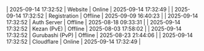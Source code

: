 | 2025-09-14 17:32:52 | Website | Online | 2025-09-14 17:32:49 |
| 2025-09-14 17:32:52 | Registration | Offline | 2025-09-09 16:40:23 |
| 2025-09-14 17:32:52 | Auth Server | Offline | 2025-08-18 09:33:31 |
| 2025-09-14 17:32:52 | Kezan (PvE) | Offline | 2025-08-03 17:58:02 |
| 2025-09-14 17:32:52 | Gurubashi (PvP) | Offline | 2025-08-23 21:44:06 |
| 2025-09-14 17:32:52 | Cloudflare | Online | 2025-09-14 17:32:49 |
